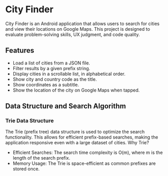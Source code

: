 # City Finder

City Finder is an Android application that allows users to search for cities and view their locations on Google Maps. This project is designed to evaluate problem-solving skills, UX judgment, and code quality.

## Features

- Load a list of cities from a JSON file.
- Filter results by a given prefix string.
- Display cities in a scrollable list, in alphabetical order.
- Show city and country code as the title.
- Show coordinates as a subtitle.
- Show the location of the city on Google Maps when tapped.

## Data Structure and Search Algorithm
### Trie Data Structure

The Trie (prefix tree) data structure is used to optimize the search functionality. This allows for efficient prefix-based searches, making the application responsive even with a large dataset of cities.
Why Trie?
- Efficient Searches: The search time complexity is O(m), where m is the length of the search prefix.
- Memory Usage: The Trie is space-efficient as common prefixes are stored once.
